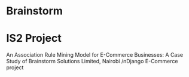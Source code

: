# Brainstorm
# IS2 Project
An Association Rule Mining Model for E-Commerce Businesses: A Case Study of Brainstorm Solutions Limited, Nairobi
/nDjango E-Commerce project
